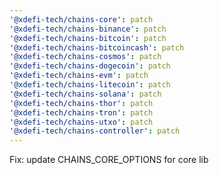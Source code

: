 ```yaml
---
'@xdefi-tech/chains-core': patch
'@xdefi-tech/chains-binance': patch
'@xdefi-tech/chains-bitcoin': patch
'@xdefi-tech/chains-bitcoincash': patch
'@xdefi-tech/chains-cosmos': patch
'@xdefi-tech/chains-dogecoin': patch
'@xdefi-tech/chains-evm': patch
'@xdefi-tech/chains-litecoin': patch
'@xdefi-tech/chains-solana': patch
'@xdefi-tech/chains-thor': patch
'@xdefi-tech/chains-tron': patch
'@xdefi-tech/chains-utxo': patch
'@xdefi-tech/chains-controller': patch
---
```


Fix: update CHAINS_CORE_OPTIONS for core lib
